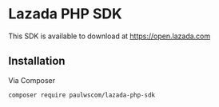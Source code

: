 # Lazada PHP SDK

This SDK is available to download at https://open.lazada.com

## Installation

Via Composer

`composer require paulwscom/lazada-php-sdk`

